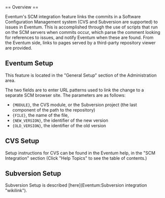 == Overview ==

Eventum's SCM integration feature links the commits in a Software Configuration Management system (CVS and Subversion are supported) to issues in Eventum. This is accomplished through the use of scripts that run on the SCM servers when commits occur, which parse the comment looking for references to issues, and notify Eventum when these are found. From the Eventum side, links to pages served by a third-party repository viewer are provided.

Eventum Setup
-------------

This feature is located in the "General Setup" section of the Administration area.

The two fields are to enter URL patterns used to link the change to a separate SCM browser site. The parameters are as follows:

-   `{MODULE}`, the CVS module, or the Subversion project (the last component of the path to the repository)
-   `{FILE}`, the name of the file,
-   `{NEW_VERSION}`, the identifier of the new version
-   `{OLD_VERSION}`, the identifier of the old version

CVS Setup
---------

Setup instructions for CVS can be found in the Eventum help, in the "SCM Integration" section (Click "Help Topics" to see the table of contents.)

Subversion Setup
----------------

Subversion Setup is described [here](Eventum:Subversion integration "wikilink").
